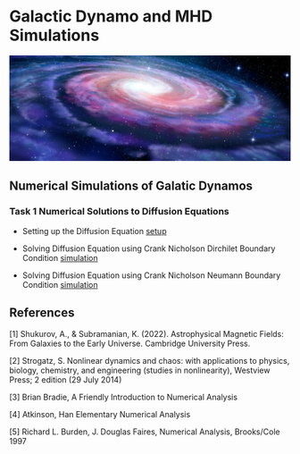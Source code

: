 # Galactic Dynamo and MHD Simulations

![GalacticDynamo](galactic_dynamo.jpg)


## Numerical Simulations of Galatic Dynamos 

### Task 1 Numerical Solutions to Diffusion Equations

   - Setting up the Diffusion Equation [setup](/Diffusion_Equation_Simulations/Diffusion_Equation.md)

   - Solving Diffusion Equation using Crank Nicholson Dirchilet Boundary Condition [simulation](/Diffusion_Equation_Simulations/z_approximation/Diffusion_Equation_Dirchilet.ipynb)
   - Solving Diffusion Equation using Crank Nicholson Neumann Boundary Condition [simulation](/Diffusion_Equation_Simulations/z_approximation/Diffusion_Equation_Neumann.ipynb)

## References

[1] Shukurov, A., & Subramanian, K. (2022). Astrophysical Magnetic Fields: From Galaxies to the Early Universe. Cambridge University Press.

[2] Strogatz, S.  Nonlinear dynamics and chaos: with applications to physics, biology, chemistry, and engineering (studies in nonlinearity), Westview Press; 2 edition (29 July 2014)

[3] Brian Bradie, A Friendly Introduction to Numerical Analysis

[4] Atkinson, Han Elementary Numerical Analysis

[5] Richard L. Burden, J. Douglas Faires, Numerical Analysis, Brooks/Cole 1997




